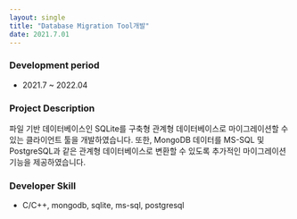 ```yaml
---
layout: single
title: "Database Migration Tool개발"
date: 2021.7.01
---
```


### Development period

- 2021.7 ~ 2022.04

### Project Description

파일 기반 데이터베이스인 SQLite를 구축형 관계형 데이터베이스로 마이그레이션할 수 있는 클라이언트 툴을 개발하였습니다. 또한, MongoDB 데이터를 MS-SQL 및 PostgreSQL과 같은 관계형 데이터베이스로 변환할 수 있도록 추가적인 마이그레이션 기능을 제공하였습니다.

### Developer Skill

- C/C++, mongodb, sqlite, ms-sql, postgresql
